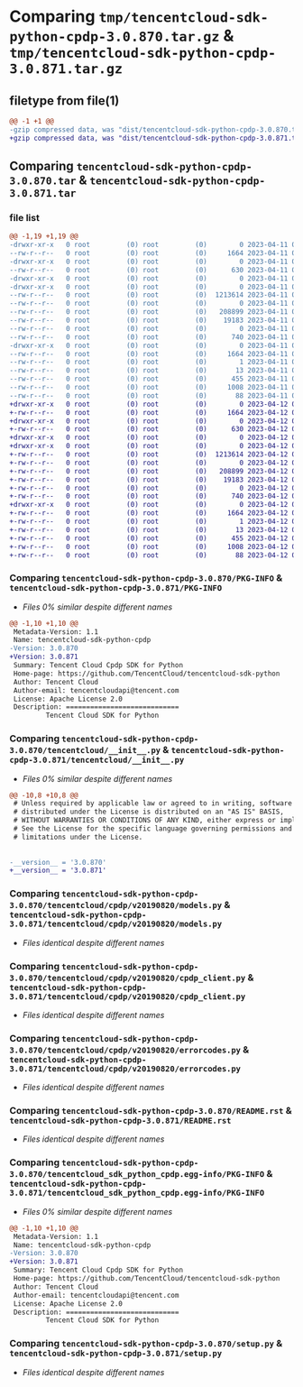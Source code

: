 # Comparing `tmp/tencentcloud-sdk-python-cpdp-3.0.870.tar.gz` & `tmp/tencentcloud-sdk-python-cpdp-3.0.871.tar.gz`

## filetype from file(1)

```diff
@@ -1 +1 @@
-gzip compressed data, was "dist/tencentcloud-sdk-python-cpdp-3.0.870.tar", last modified: Tue Apr 11 03:27:48 2023, max compression
+gzip compressed data, was "dist/tencentcloud-sdk-python-cpdp-3.0.871.tar", last modified: Wed Apr 12 00:21:08 2023, max compression
```

## Comparing `tencentcloud-sdk-python-cpdp-3.0.870.tar` & `tencentcloud-sdk-python-cpdp-3.0.871.tar`

### file list

```diff
@@ -1,19 +1,19 @@
-drwxr-xr-x   0 root         (0) root         (0)        0 2023-04-11 03:27:48.000000 tencentcloud-sdk-python-cpdp-3.0.870/
--rw-r--r--   0 root         (0) root         (0)     1664 2023-04-11 03:27:48.000000 tencentcloud-sdk-python-cpdp-3.0.870/PKG-INFO
-drwxr-xr-x   0 root         (0) root         (0)        0 2023-04-11 03:27:48.000000 tencentcloud-sdk-python-cpdp-3.0.870/tencentcloud/
--rw-r--r--   0 root         (0) root         (0)      630 2023-04-11 03:27:48.000000 tencentcloud-sdk-python-cpdp-3.0.870/tencentcloud/__init__.py
-drwxr-xr-x   0 root         (0) root         (0)        0 2023-04-11 03:27:48.000000 tencentcloud-sdk-python-cpdp-3.0.870/tencentcloud/cpdp/
-drwxr-xr-x   0 root         (0) root         (0)        0 2023-04-11 03:27:48.000000 tencentcloud-sdk-python-cpdp-3.0.870/tencentcloud/cpdp/v20190820/
--rw-r--r--   0 root         (0) root         (0)  1213614 2023-04-11 03:27:48.000000 tencentcloud-sdk-python-cpdp-3.0.870/tencentcloud/cpdp/v20190820/models.py
--rw-r--r--   0 root         (0) root         (0)        0 2023-04-11 03:27:48.000000 tencentcloud-sdk-python-cpdp-3.0.870/tencentcloud/cpdp/v20190820/__init__.py
--rw-r--r--   0 root         (0) root         (0)   208899 2023-04-11 03:27:48.000000 tencentcloud-sdk-python-cpdp-3.0.870/tencentcloud/cpdp/v20190820/cpdp_client.py
--rw-r--r--   0 root         (0) root         (0)    19183 2023-04-11 03:27:48.000000 tencentcloud-sdk-python-cpdp-3.0.870/tencentcloud/cpdp/v20190820/errorcodes.py
--rw-r--r--   0 root         (0) root         (0)        0 2023-04-11 03:27:48.000000 tencentcloud-sdk-python-cpdp-3.0.870/tencentcloud/cpdp/__init__.py
--rw-r--r--   0 root         (0) root         (0)      740 2023-04-11 03:27:48.000000 tencentcloud-sdk-python-cpdp-3.0.870/README.rst
-drwxr-xr-x   0 root         (0) root         (0)        0 2023-04-11 03:27:48.000000 tencentcloud-sdk-python-cpdp-3.0.870/tencentcloud_sdk_python_cpdp.egg-info/
--rw-r--r--   0 root         (0) root         (0)     1664 2023-04-11 03:27:48.000000 tencentcloud-sdk-python-cpdp-3.0.870/tencentcloud_sdk_python_cpdp.egg-info/PKG-INFO
--rw-r--r--   0 root         (0) root         (0)        1 2023-04-11 03:27:48.000000 tencentcloud-sdk-python-cpdp-3.0.870/tencentcloud_sdk_python_cpdp.egg-info/dependency_links.txt
--rw-r--r--   0 root         (0) root         (0)       13 2023-04-11 03:27:48.000000 tencentcloud-sdk-python-cpdp-3.0.870/tencentcloud_sdk_python_cpdp.egg-info/top_level.txt
--rw-r--r--   0 root         (0) root         (0)      455 2023-04-11 03:27:48.000000 tencentcloud-sdk-python-cpdp-3.0.870/tencentcloud_sdk_python_cpdp.egg-info/SOURCES.txt
--rw-r--r--   0 root         (0) root         (0)     1008 2023-04-11 03:27:48.000000 tencentcloud-sdk-python-cpdp-3.0.870/setup.py
--rw-r--r--   0 root         (0) root         (0)       88 2023-04-11 03:27:48.000000 tencentcloud-sdk-python-cpdp-3.0.870/setup.cfg
+drwxr-xr-x   0 root         (0) root         (0)        0 2023-04-12 00:21:08.000000 tencentcloud-sdk-python-cpdp-3.0.871/
+-rw-r--r--   0 root         (0) root         (0)     1664 2023-04-12 00:21:08.000000 tencentcloud-sdk-python-cpdp-3.0.871/PKG-INFO
+drwxr-xr-x   0 root         (0) root         (0)        0 2023-04-12 00:21:08.000000 tencentcloud-sdk-python-cpdp-3.0.871/tencentcloud/
+-rw-r--r--   0 root         (0) root         (0)      630 2023-04-12 00:21:08.000000 tencentcloud-sdk-python-cpdp-3.0.871/tencentcloud/__init__.py
+drwxr-xr-x   0 root         (0) root         (0)        0 2023-04-12 00:21:08.000000 tencentcloud-sdk-python-cpdp-3.0.871/tencentcloud/cpdp/
+drwxr-xr-x   0 root         (0) root         (0)        0 2023-04-12 00:21:08.000000 tencentcloud-sdk-python-cpdp-3.0.871/tencentcloud/cpdp/v20190820/
+-rw-r--r--   0 root         (0) root         (0)  1213614 2023-04-12 00:21:08.000000 tencentcloud-sdk-python-cpdp-3.0.871/tencentcloud/cpdp/v20190820/models.py
+-rw-r--r--   0 root         (0) root         (0)        0 2023-04-12 00:21:08.000000 tencentcloud-sdk-python-cpdp-3.0.871/tencentcloud/cpdp/v20190820/__init__.py
+-rw-r--r--   0 root         (0) root         (0)   208899 2023-04-12 00:21:08.000000 tencentcloud-sdk-python-cpdp-3.0.871/tencentcloud/cpdp/v20190820/cpdp_client.py
+-rw-r--r--   0 root         (0) root         (0)    19183 2023-04-12 00:21:08.000000 tencentcloud-sdk-python-cpdp-3.0.871/tencentcloud/cpdp/v20190820/errorcodes.py
+-rw-r--r--   0 root         (0) root         (0)        0 2023-04-12 00:21:08.000000 tencentcloud-sdk-python-cpdp-3.0.871/tencentcloud/cpdp/__init__.py
+-rw-r--r--   0 root         (0) root         (0)      740 2023-04-12 00:21:08.000000 tencentcloud-sdk-python-cpdp-3.0.871/README.rst
+drwxr-xr-x   0 root         (0) root         (0)        0 2023-04-12 00:21:08.000000 tencentcloud-sdk-python-cpdp-3.0.871/tencentcloud_sdk_python_cpdp.egg-info/
+-rw-r--r--   0 root         (0) root         (0)     1664 2023-04-12 00:21:08.000000 tencentcloud-sdk-python-cpdp-3.0.871/tencentcloud_sdk_python_cpdp.egg-info/PKG-INFO
+-rw-r--r--   0 root         (0) root         (0)        1 2023-04-12 00:21:08.000000 tencentcloud-sdk-python-cpdp-3.0.871/tencentcloud_sdk_python_cpdp.egg-info/dependency_links.txt
+-rw-r--r--   0 root         (0) root         (0)       13 2023-04-12 00:21:08.000000 tencentcloud-sdk-python-cpdp-3.0.871/tencentcloud_sdk_python_cpdp.egg-info/top_level.txt
+-rw-r--r--   0 root         (0) root         (0)      455 2023-04-12 00:21:08.000000 tencentcloud-sdk-python-cpdp-3.0.871/tencentcloud_sdk_python_cpdp.egg-info/SOURCES.txt
+-rw-r--r--   0 root         (0) root         (0)     1008 2023-04-12 00:21:08.000000 tencentcloud-sdk-python-cpdp-3.0.871/setup.py
+-rw-r--r--   0 root         (0) root         (0)       88 2023-04-12 00:21:08.000000 tencentcloud-sdk-python-cpdp-3.0.871/setup.cfg
```

### Comparing `tencentcloud-sdk-python-cpdp-3.0.870/PKG-INFO` & `tencentcloud-sdk-python-cpdp-3.0.871/PKG-INFO`

 * *Files 0% similar despite different names*

```diff
@@ -1,10 +1,10 @@
 Metadata-Version: 1.1
 Name: tencentcloud-sdk-python-cpdp
-Version: 3.0.870
+Version: 3.0.871
 Summary: Tencent Cloud Cpdp SDK for Python
 Home-page: https://github.com/TencentCloud/tencentcloud-sdk-python
 Author: Tencent Cloud
 Author-email: tencentcloudapi@tencent.com
 License: Apache License 2.0
 Description: ============================
         Tencent Cloud SDK for Python
```

### Comparing `tencentcloud-sdk-python-cpdp-3.0.870/tencentcloud/__init__.py` & `tencentcloud-sdk-python-cpdp-3.0.871/tencentcloud/__init__.py`

 * *Files 0% similar despite different names*

```diff
@@ -10,8 +10,8 @@
 # Unless required by applicable law or agreed to in writing, software
 # distributed under the License is distributed on an "AS IS" BASIS,
 # WITHOUT WARRANTIES OR CONDITIONS OF ANY KIND, either express or implied.
 # See the License for the specific language governing permissions and
 # limitations under the License.
 
 
-__version__ = '3.0.870'
+__version__ = '3.0.871'
```

### Comparing `tencentcloud-sdk-python-cpdp-3.0.870/tencentcloud/cpdp/v20190820/models.py` & `tencentcloud-sdk-python-cpdp-3.0.871/tencentcloud/cpdp/v20190820/models.py`

 * *Files identical despite different names*

### Comparing `tencentcloud-sdk-python-cpdp-3.0.870/tencentcloud/cpdp/v20190820/cpdp_client.py` & `tencentcloud-sdk-python-cpdp-3.0.871/tencentcloud/cpdp/v20190820/cpdp_client.py`

 * *Files identical despite different names*

### Comparing `tencentcloud-sdk-python-cpdp-3.0.870/tencentcloud/cpdp/v20190820/errorcodes.py` & `tencentcloud-sdk-python-cpdp-3.0.871/tencentcloud/cpdp/v20190820/errorcodes.py`

 * *Files identical despite different names*

### Comparing `tencentcloud-sdk-python-cpdp-3.0.870/README.rst` & `tencentcloud-sdk-python-cpdp-3.0.871/README.rst`

 * *Files identical despite different names*

### Comparing `tencentcloud-sdk-python-cpdp-3.0.870/tencentcloud_sdk_python_cpdp.egg-info/PKG-INFO` & `tencentcloud-sdk-python-cpdp-3.0.871/tencentcloud_sdk_python_cpdp.egg-info/PKG-INFO`

 * *Files 0% similar despite different names*

```diff
@@ -1,10 +1,10 @@
 Metadata-Version: 1.1
 Name: tencentcloud-sdk-python-cpdp
-Version: 3.0.870
+Version: 3.0.871
 Summary: Tencent Cloud Cpdp SDK for Python
 Home-page: https://github.com/TencentCloud/tencentcloud-sdk-python
 Author: Tencent Cloud
 Author-email: tencentcloudapi@tencent.com
 License: Apache License 2.0
 Description: ============================
         Tencent Cloud SDK for Python
```

### Comparing `tencentcloud-sdk-python-cpdp-3.0.870/setup.py` & `tencentcloud-sdk-python-cpdp-3.0.871/setup.py`

 * *Files identical despite different names*

